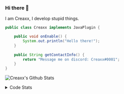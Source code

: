 ### Hi there 👋

I am Creaxx, I develop stupid things. 

```java
public class Creaxx implements JavaPlugin {

    public void onEnable() {
        System.out.println("Hello there!");
    }
    
    public String getContactInfo() {
        return "Message me on discord: Creaxx#0001";
    }
}
```

![Creaxx's Github Stats](https://github-readme-stats.vercel.app/api?username=CreaxxOG&show_icons=true&theme=dark&count_private=true)

<details>
  <summary>Code Stats</summary>

<!--START_SECTION:waka-->

```txt
Java             6 hrs 15 mins   ████████████████████▒░░░░   81.03 %
XML              50 mins         ██▓░░░░░░░░░░░░░░░░░░░░░░   10.98 %
Kotlin           23 mins         █▒░░░░░░░░░░░░░░░░░░░░░░░   05.11 %
YAML             13 mins         ▓░░░░░░░░░░░░░░░░░░░░░░░░   02.85 %
Markdown         0 secs          ░░░░░░░░░░░░░░░░░░░░░░░░░   00.02 %
```

<!--END_SECTION:waka-->
</details>
